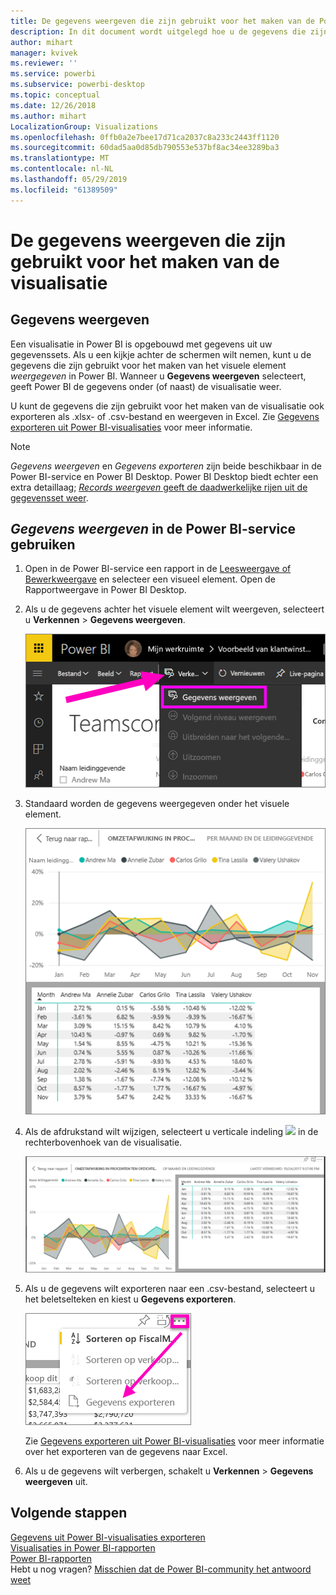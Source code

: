 ```yaml
---
title: De gegevens weergeven die zijn gebruikt voor het maken van de Power BI-visualisatie
description: In dit document wordt uitgelegd hoe u de gegevens die zijn gebruikt voor het maken van een visueel element in Power BI kunt weergegeven en hoe u die gegevens exporteert naar een CSV-bestand.
author: mihart
manager: kvivek
ms.reviewer: ''
ms.service: powerbi
ms.subservice: powerbi-desktop
ms.topic: conceptual
ms.date: 12/26/2018
ms.author: mihart
LocalizationGroup: Visualizations
ms.openlocfilehash: 0ffb0a2e7bee17d71ca2037c8a233c2443ff1120
ms.sourcegitcommit: 60dad5aa0d85db790553e537bf8ac34ee3289ba3
ms.translationtype: MT
ms.contentlocale: nl-NL
ms.lasthandoff: 05/29/2019
ms.locfileid: "61389509"
---
```

# <a name="show-the-data-that-was-used-to-create-the-visualization"></a>De gegevens weergeven die zijn gebruikt voor het maken van de visualisatie
## <a name="show-data"></a>Gegevens weergeven
Een visualisatie in Power BI is opgebouwd met gegevens uit uw gegevenssets. Als u een kijkje achter de schermen wilt nemen, kunt u de gegevens die zijn gebruikt voor het maken van het visuele element *weergegeven* in Power BI. Wanneer u **Gegevens weergeven** selecteert, geeft Power BI de gegevens onder (of naast) de visualisatie weer.

U kunt de gegevens die zijn gebruikt voor het maken van de visualisatie ook exporteren als .xlsx- of .csv-bestand en weergeven in Excel. Zie [Gegevens exporteren uit Power BI-visualisaties](power-bi-visualization-export-data.md) voor meer informatie.

> [!NOTE]
> *Gegevens weergeven* en *Gegevens exporteren* zijn beide beschikbaar in de Power BI-service en Power BI Desktop. Power BI Desktop biedt echter een extra detaillaag; [*Records weergeven* geeft de daadwerkelijke rijen uit de gegevensset weer](../desktop-see-data-see-records.md).
> 
> 

## <a name="using-show-data-in-power-bi-service"></a>*Gegevens weergeven* in de Power BI-service gebruiken
1. Open in de Power BI-service een rapport in de [Leesweergave of Bewerkweergave](../service-interact-with-a-report-in-editing-view.md) en selecteer een visueel element.  Open de Rapportweergave in Power BI Desktop.
2. Als u de gegevens achter het visuele element wilt weergeven, selecteert u **Verkennen** > **Gegevens weergeven**.
   
   ![Gegevens weergeven selecteren](media/service-reports-show-data/power-bi-show-data.png)
3. Standaard worden de gegevens weergegeven onder het visuele element.
   
   ![Visual en gegevens verticaal weergeven](media/service-reports-show-data/power-bi-explore-show-data.png)
4. Als de afdrukstand wilt wijzigen, selecteert u verticale indeling ![](media/service-reports-show-data/power-bi-vertical-icon-new.png) in de rechterbovenhoek van de visualisatie.
   
   ![Visual en gegevens horizontaal weergeven](media/service-reports-show-data/power-bi-explore-show-data2.png)
5. Als u de gegevens wilt exporteren naar een .csv-bestand, selecteert u het beletselteken en kiest u **Gegevens exporteren**.
   
    ![Gegevens exporteren selecteren](media/service-reports-show-data/power-bi-export-data-new.png)
   
    Zie [Gegevens exporteren uit Power BI-visualisaties](power-bi-visualization-export-data.md) voor meer informatie over het exporteren van de gegevens naar Excel.
6. Als u de gegevens wilt verbergen, schakelt u **Verkennen** > **Gegevens weergeven** uit.

## <a name="next-steps"></a>Volgende stappen
[Gegevens uit Power BI-visualisaties exporteren](power-bi-visualization-export-data.md)    
[Visualisaties in Power BI-rapporten](power-bi-report-visualizations.md)    
[Power BI-rapporten](../consumer/end-user-reports.md)    
Hebt u nog vragen? [Misschien dat de Power BI-community het antwoord weet](http://community.powerbi.com/)

